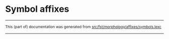 
# Symbol affixes

* * *

<small>This (part of) documentation was generated from [src/fst/morphology/affixes/symbols.lexc](https://github.com/giellalt/lang-iku/blob/main/src/fst/morphology/affixes/symbols.lexc)</small>

---

